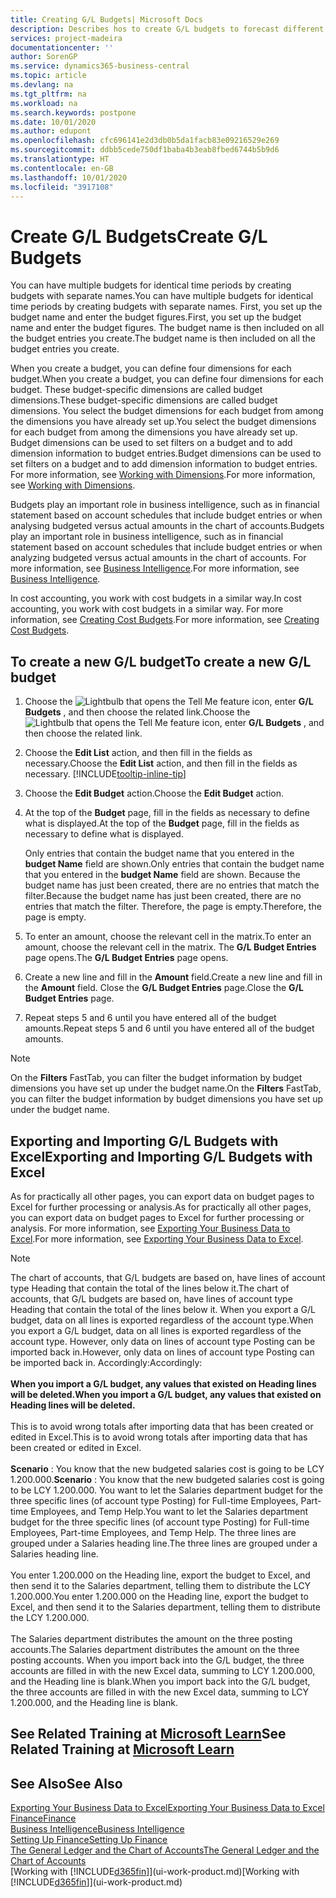 ```yaml
---
title: Creating G/L Budgets| Microsoft Docs
description: Describes hos to create G/L budgets to forecast different financial activities and assign dimensions for business intelligence purposes.
services: project-madeira
documentationcenter: ''
author: SorenGP
ms.service: dynamics365-business-central
ms.topic: article
ms.devlang: na
ms.tgt_pltfrm: na
ms.workload: na
ms.search.keywords: postpone
ms.date: 10/01/2020
ms.author: edupont
ms.openlocfilehash: cfc696141e2d3db0b5da1facb83e09216529e269
ms.sourcegitcommit: ddbb5cede750df1baba4b3eab8fbed6744b5b9d6
ms.translationtype: HT
ms.contentlocale: en-GB
ms.lasthandoff: 10/01/2020
ms.locfileid: "3917108"
---
```

# <a name="create-gl-budgets"></a><span data-ttu-id="7aa57-103">Create G/L Budgets</span><span class="sxs-lookup"><span data-stu-id="7aa57-103">Create G/L Budgets</span></span>
<span data-ttu-id="7aa57-104">You can have multiple budgets for identical time periods by creating budgets with separate names.</span><span class="sxs-lookup"><span data-stu-id="7aa57-104">You can have multiple budgets for identical time periods by creating budgets with separate names.</span></span> <span data-ttu-id="7aa57-105">First, you set up the budget name and enter the budget figures.</span><span class="sxs-lookup"><span data-stu-id="7aa57-105">First, you set up the budget name and enter the budget figures.</span></span> <span data-ttu-id="7aa57-106">The budget name is then included on all the budget entries you create.</span><span class="sxs-lookup"><span data-stu-id="7aa57-106">The budget name is then included on all the budget entries you create.</span></span>  

<span data-ttu-id="7aa57-107">When you create a budget, you can define four dimensions for each budget.</span><span class="sxs-lookup"><span data-stu-id="7aa57-107">When you create a budget, you can define four dimensions for each budget.</span></span> <span data-ttu-id="7aa57-108">These budget-specific dimensions are called budget dimensions.</span><span class="sxs-lookup"><span data-stu-id="7aa57-108">These budget-specific dimensions are called budget dimensions.</span></span> <span data-ttu-id="7aa57-109">You select the budget dimensions for each budget from among the dimensions you have already set up.</span><span class="sxs-lookup"><span data-stu-id="7aa57-109">You select the budget dimensions for each budget from among the dimensions you have already set up.</span></span> <span data-ttu-id="7aa57-110">Budget dimensions can be used to set filters on a budget and to add dimension information to budget entries.</span><span class="sxs-lookup"><span data-stu-id="7aa57-110">Budget dimensions can be used to set filters on a budget and to add dimension information to budget entries.</span></span> <span data-ttu-id="7aa57-111">For more information, see [Working with Dimensions](finance-dimensions.md).</span><span class="sxs-lookup"><span data-stu-id="7aa57-111">For more information, see [Working with Dimensions](finance-dimensions.md).</span></span>

<span data-ttu-id="7aa57-112">Budgets play an important role in business intelligence, such as in financial statement based on account schedules that include budget entries or when analysing budgeted versus actual amounts in the chart of accounts.</span><span class="sxs-lookup"><span data-stu-id="7aa57-112">Budgets play an important role in business intelligence, such as in financial statement based on account schedules that include budget entries or when analyzing budgeted versus actual amounts in the chart of accounts.</span></span> <span data-ttu-id="7aa57-113">For more information, see [Business Intelligence](bi.md).</span><span class="sxs-lookup"><span data-stu-id="7aa57-113">For more information, see [Business Intelligence](bi.md).</span></span>

<span data-ttu-id="7aa57-114">In cost accounting, you work with cost budgets in a similar way.</span><span class="sxs-lookup"><span data-stu-id="7aa57-114">In cost accounting, you work with cost budgets in a similar way.</span></span> <span data-ttu-id="7aa57-115">For more information, see [Creating Cost Budgets](finance-create-cost-budgets.md).</span><span class="sxs-lookup"><span data-stu-id="7aa57-115">For more information, see [Creating Cost Budgets](finance-create-cost-budgets.md).</span></span>    

## <a name="to-create-a-new-gl-budget"></a><span data-ttu-id="7aa57-116">To create a new G/L budget</span><span class="sxs-lookup"><span data-stu-id="7aa57-116">To create a new G/L budget</span></span>  
1. <span data-ttu-id="7aa57-117">Choose the ![Lightbulb that opens the Tell Me feature](media/ui-search/search_small.png "Tell me what you want to do") icon, enter **G/L Budgets** , and then choose the related link.</span><span class="sxs-lookup"><span data-stu-id="7aa57-117">Choose the ![Lightbulb that opens the Tell Me feature](media/ui-search/search_small.png "Tell me what you want to do") icon, enter **G/L Budgets** , and then choose the related link.</span></span>  
2. <span data-ttu-id="7aa57-118">Choose the **Edit List** action, and then fill in the fields as necessary.</span><span class="sxs-lookup"><span data-stu-id="7aa57-118">Choose the **Edit List** action, and then fill in the fields as necessary.</span></span> [!INCLUDE[tooltip-inline-tip](includes/tooltip-inline-tip_md.md)]  
3. <span data-ttu-id="7aa57-119">Choose the **Edit Budget** action.</span><span class="sxs-lookup"><span data-stu-id="7aa57-119">Choose the **Edit Budget** action.</span></span>
4. <span data-ttu-id="7aa57-120">At the top of the **Budget** page, fill in the fields as necessary to define what is displayed.</span><span class="sxs-lookup"><span data-stu-id="7aa57-120">At the top of the **Budget** page, fill in the fields as necessary to define what is displayed.</span></span>  

    <span data-ttu-id="7aa57-121">Only entries that contain the budget name that you entered in the **budget Name** field are shown.</span><span class="sxs-lookup"><span data-stu-id="7aa57-121">Only entries that contain the budget name that you entered in the **budget Name** field are shown.</span></span> <span data-ttu-id="7aa57-122">Because the budget name has just been created, there are no entries that match the filter.</span><span class="sxs-lookup"><span data-stu-id="7aa57-122">Because the budget name has just been created, there are no entries that match the filter.</span></span> <span data-ttu-id="7aa57-123">Therefore, the page is empty.</span><span class="sxs-lookup"><span data-stu-id="7aa57-123">Therefore, the page is empty.</span></span>  
5. <span data-ttu-id="7aa57-124">To enter an amount, choose the relevant cell in the matrix.</span><span class="sxs-lookup"><span data-stu-id="7aa57-124">To enter an amount, choose the relevant cell in the matrix.</span></span> <span data-ttu-id="7aa57-125">The **G/L Budget Entries** page opens.</span><span class="sxs-lookup"><span data-stu-id="7aa57-125">The **G/L Budget Entries** page opens.</span></span>  
6. <span data-ttu-id="7aa57-126">Create a new line and fill in the **Amount** field.</span><span class="sxs-lookup"><span data-stu-id="7aa57-126">Create a new line and fill in the **Amount** field.</span></span> <span data-ttu-id="7aa57-127">Close the **G/L Budget Entries** page.</span><span class="sxs-lookup"><span data-stu-id="7aa57-127">Close the **G/L Budget Entries** page.</span></span>  
7. <span data-ttu-id="7aa57-128">Repeat steps 5 and 6 until you have entered all of the budget amounts.</span><span class="sxs-lookup"><span data-stu-id="7aa57-128">Repeat steps 5 and 6 until you have entered all of the budget amounts.</span></span>  

> [!NOTE]  
>  <span data-ttu-id="7aa57-129">On the **Filters** FastTab, you can filter the budget information by budget dimensions you have set up under the budget name.</span><span class="sxs-lookup"><span data-stu-id="7aa57-129">On the **Filters** FastTab, you can filter the budget information by budget dimensions you have set up under the budget name.</span></span>

## <a name="exporting-and-importing-gl-budgets-with-excel"></a><span data-ttu-id="7aa57-130">Exporting and Importing G/L Budgets with Excel</span><span class="sxs-lookup"><span data-stu-id="7aa57-130">Exporting and Importing G/L Budgets with Excel</span></span>
<span data-ttu-id="7aa57-131">As for practically all other pages, you can export data on budget pages to Excel for further processing or analysis.</span><span class="sxs-lookup"><span data-stu-id="7aa57-131">As for practically all other pages, you can export data on budget pages to Excel for further processing or analysis.</span></span> <span data-ttu-id="7aa57-132">For more information, see [Exporting Your Business Data to Excel](about-export-data.md).</span><span class="sxs-lookup"><span data-stu-id="7aa57-132">For more information, see [Exporting Your Business Data to Excel](about-export-data.md).</span></span>

> [!NOTE]
> <span data-ttu-id="7aa57-133">The chart of accounts, that G/L budgets are based on, have lines of account type Heading that contain the total of the lines below it.</span><span class="sxs-lookup"><span data-stu-id="7aa57-133">The chart of accounts, that G/L budgets are based on, have lines of account type Heading that contain the total of the lines below it.</span></span> <span data-ttu-id="7aa57-134">When you export a G/L budget, data on all lines is exported regardless of the account type.</span><span class="sxs-lookup"><span data-stu-id="7aa57-134">When you export a G/L budget, data on all lines is exported regardless of the account type.</span></span> <span data-ttu-id="7aa57-135">However, only data on lines of account type Posting can be imported back in.</span><span class="sxs-lookup"><span data-stu-id="7aa57-135">However, only data on lines of account type Posting can be imported back in.</span></span> <span data-ttu-id="7aa57-136">Accordingly:</span><span class="sxs-lookup"><span data-stu-id="7aa57-136">Accordingly:</span></span> <br /><br /> <span data-ttu-id="7aa57-137">**When you import a G/L budget, any values that existed on Heading lines will be deleted.**</span><span class="sxs-lookup"><span data-stu-id="7aa57-137">**When you import a G/L budget, any values that existed on Heading lines will be deleted.**</span></span> <br /><br /> <span data-ttu-id="7aa57-138">This is to avoid wrong totals after importing data that has been created or edited in Excel.</span><span class="sxs-lookup"><span data-stu-id="7aa57-138">This is to avoid wrong totals after importing data that has been created or edited in Excel.</span></span><br /><br /> <span data-ttu-id="7aa57-139">**Scenario** : You know that the new budgeted salaries cost is going to be LCY 1.200.000.</span><span class="sxs-lookup"><span data-stu-id="7aa57-139">**Scenario** : You know that the new budgeted salaries cost is going to be LCY 1.200.000.</span></span> <span data-ttu-id="7aa57-140">You want to let the Salaries department budget for the three specific lines (of account type Posting) for Full-time Employees, Part-time Employees, and Temp Help.</span><span class="sxs-lookup"><span data-stu-id="7aa57-140">You want to let the Salaries department budget for the three specific lines (of account type Posting) for Full-time Employees, Part-time Employees, and Temp Help.</span></span> <span data-ttu-id="7aa57-141">The three lines are grouped under a Salaries heading line.</span><span class="sxs-lookup"><span data-stu-id="7aa57-141">The three lines are grouped under a Salaries heading line.</span></span><br /><br /><span data-ttu-id="7aa57-142">You enter 1.200.000 on the Heading line, export the budget to Excel, and then send it to the Salaries department, telling them to distribute the LCY 1.200.000.</span><span class="sxs-lookup"><span data-stu-id="7aa57-142">You enter 1.200.000 on the Heading line, export the budget to Excel, and then send it to the Salaries department, telling them to distribute the LCY 1.200.000.</span></span><br /><br /> <span data-ttu-id="7aa57-143">The Salaries department distributes the amount on the three posting accounts.</span><span class="sxs-lookup"><span data-stu-id="7aa57-143">The Salaries department distributes the amount on the three posting accounts.</span></span> <span data-ttu-id="7aa57-144">When you import back into the G/L budget, the three accounts are filled in with the new Excel data, summing to LCY 1.200.000, and the Heading line is blank.</span><span class="sxs-lookup"><span data-stu-id="7aa57-144">When you import back into the G/L budget, the three accounts are filled in with the new Excel data, summing to LCY 1.200.000, and the Heading line is blank.</span></span>

## <a name="see-related-training-at-microsoft-learn"></a><span data-ttu-id="7aa57-145">See Related Training at [Microsoft Learn](/learn/modules/budgets-exchange-rates-dynamics-365-business-central/index)</span><span class="sxs-lookup"><span data-stu-id="7aa57-145">See Related Training at [Microsoft Learn](/learn/modules/budgets-exchange-rates-dynamics-365-business-central/index)</span></span>

## <a name="see-also"></a><span data-ttu-id="7aa57-146">See Also</span><span class="sxs-lookup"><span data-stu-id="7aa57-146">See Also</span></span>
[<span data-ttu-id="7aa57-147">Exporting Your Business Data to Excel</span><span class="sxs-lookup"><span data-stu-id="7aa57-147">Exporting Your Business Data to Excel</span></span>](about-export-data.md)  
[<span data-ttu-id="7aa57-148">Finance</span><span class="sxs-lookup"><span data-stu-id="7aa57-148">Finance</span></span>](finance.md)  
[<span data-ttu-id="7aa57-149">Business Intelligence</span><span class="sxs-lookup"><span data-stu-id="7aa57-149">Business Intelligence</span></span>](bi.md)  
[<span data-ttu-id="7aa57-150">Setting Up Finance</span><span class="sxs-lookup"><span data-stu-id="7aa57-150">Setting Up Finance</span></span>](finance-setup-finance.md)  
[<span data-ttu-id="7aa57-151">The General Ledger and the Chart of Accounts</span><span class="sxs-lookup"><span data-stu-id="7aa57-151">The General Ledger and the Chart of Accounts</span></span>](finance-general-ledger.md)  
<span data-ttu-id="7aa57-152">[Working with [!INCLUDE[d365fin](includes/d365fin_md.md)]](ui-work-product.md)</span><span class="sxs-lookup"><span data-stu-id="7aa57-152">[Working with [!INCLUDE[d365fin](includes/d365fin_md.md)]](ui-work-product.md)</span></span>  
